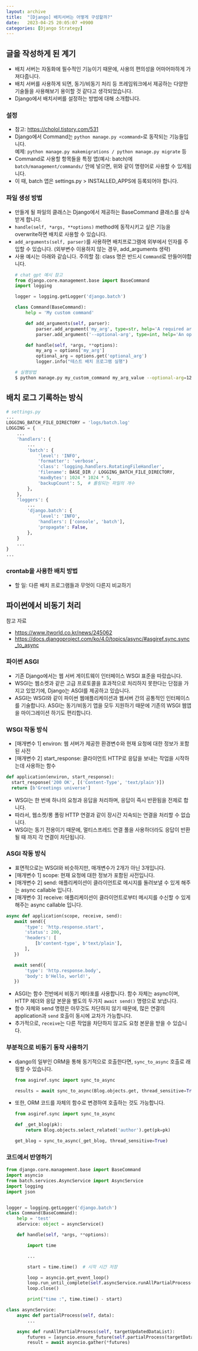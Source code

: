 ```yaml
---
layout: archive
title:  "[Django] 배치서버는 어떻게 구성할까?"
date:   2023-04-25 20:05:07 +0900
categories: [Django Strategy]
---
```


## 글을 작성하게 된 계기
- 배치 서버는 자동화에 필수적인 기능이기 때문에, 사용의 편의성을 어마어마하게 가져다줍니다.
- 배치 서버를 사용하게 되면, 동기/비동기 처리 등 프레임워크에서 제공하는 다양한 기술들을 사용해보기 용이할 것 같다고 생각되었습니다.
- Django에서 배치서버를 설정하는 방법에 대해 소개합니다.

### 설정
- 참고: https://cholol.tistory.com/531
- Django에서 Command는 `python manage.py <command>`로 동작되는 기능들입니다.  
  예제: `python manage.py makemigrations / python manage.py migrate` 등
- Command로 사용할 항목들을 특정 앱(예시: batch)에 `batch/management/commands/` 안에 넣으면, 위와 같이 명령어로 사용할 수 있게됩니다.
- 이 때, batch 앱은 settings.py > INSTALLED_APPS에 등록되어야 합니다.

### 파일 생성 방법
- 만들게 될 파일의 클래스는 Django에서 제공하는 BaseCommand 클래스를 상속받게 합니다.
- `handle(self, *args, **options)` method에 동작시키고 싶은 기능을 overwrite하면 배치로 사용할 수 있습니다.
- `add_arguments(self, parser)`를 사용하면 배치프로그램에 외부에서 인자를 주입할 수 있습니다. (외부변수 이용하지 않는 경우, add_arguments 생략)
- 사용 예시는 아래와 같습니다. 주의할 점: class 명은 반드시 `Command`로 만들어야합니다.
    ```python
    # chat gpt 예시 참고
    from django.core.management.base import BaseCommand
    import logging

    logger = logging.getLogger('django.batch')

    class Command(BaseCommand):
        help = 'My custom command'

        def add_arguments(self, parser):
            parser.add_argument('my_arg', type=str, help='A required argument')
            parser.add_argument('--optional-arg', type=int, help='An optional argument')

        def handle(self, *args, **options):
            my_arg = options['my_arg']
            optional_arg = options.get('optional_arg')
            logger.info("테스트 배치 프로그램 실행")
    ```
    ```bash
    # 실행방법
    $ python manage.py my_custom_command my_arg_value --optional-arg=123
    ```

## 배치 로그 기록하는 방식
```python
# settings.py
...
LOGGING_BATCH_FILE_DIRECTORY = 'logs/batch.log'
LOGGING = {
    ...
    'handlers': {
        ...
        'batch': {
            'level': 'INFO',
            'formatter': 'verbose',
            'class': 'logging.handlers.RotatingFileHandler',
            'filename': BASE_DIR / LOGGING_BATCH_FILE_DIRECTORY,
            'maxBytes': 1024 * 1024 * 5,
            'backupCount': 5,  # 롤링되는 파일의 개수
        },
    },
    'loggers': {
        ...
        'django.batch': {
            'level': 'INFO',
            'handlers': ['console', 'batch'],
            'propagate': False,
        },
    }
    ...
}
...
```


### crontab을 사용한 배치 방법
- 할 일: 다른 배치 프로그램들과 무엇이 다른지 비교하기



## 파이썬에서 비동기 처리
참고 자료
- https://www.itworld.co.kr/news/245062  
- https://docs.djangoproject.com/ko/4.0/topics/async/#asgiref.sync.sync_to_async

### 파이썬 ASGI
- 기존 Django에서는 웹 서버 게이트웨이 인터페이스 WSGI 표준을 따랐습니다.
- WSGI는 웹소켓과 같은 고급 프로토콜을 효과적으로 처리하지 못한다는 단점을 가지고 있었기에, Django는 ASGI를 제공하고 있습니다.
- ASGI는 WSGI와 같이 파이썬 웹애플리케이션과 웹서버 간의 공통적인 인터페이스를 기술합니다. ASGI는 동기/비동기 앱을 모두 지원하기 때문에 기존의 WSGI 웹앱을 마이그레이션 하기도 편리합니다.

### WSGI 작동 방식
- [매개변수 1] environ: 웹 서버가 제공한 환경변수와 현재 요청에 대한 정보가 포함된 사전
- [매개변수 2] start_response: 클라이언트 HTTP로 응답을 보내는 작업을 시작하는데 사용하는 함수 
```python
def application(environ, start_response):
  start_response('200 OK', [('Content-Type', 'text/plain')])
  return [b'Greetings universe']
```
- WSGI는 한 번에 하나의 요청과 응답을 처리하며, 응답이 즉시 반환됨을 전제로 합니다.
- 따라서, 웹소켓/롱 폴링 HTTP 연결과 같이 장시간 지속되는 연결을 처리할 수 없습니다.
- WSGI는 동기 전용이기 때문에, 멀티스프레드 연결 풀을 사용하더라도 응답이 반환될 때 까지 각 연결이 차단됩니다.

### ASGI 작동 방식
- 표면적으로는 WSGI와 비슷하지만, 매개변수가 2개가 아닌 3개입니다.
- [매개변수 1] scope: 현재 요청에 대한 정보가 포함된 사전입니다.
- [매개변수 2] send: 애플리케이션이 클라이언트로 메시지를 돌려보낼 수 있게 해주는 async callable 입니다.
- [매개변수 3] receive: 애플리케이션이 클라이언트로부터 메시지를 수신할 수 있게 해주는 async callable 입니다.
```python
async def application(scope, receive, send):
   await send({
       'type': 'http.response.start',
       'status': 200,
       'headers': [
           [b'content-type', b'text/plain'],
       ],
   })

   await send({
       'type': 'http.response.body',
       'body': b'Hello, world!',
   })
```
- ASGI는 함수 전반에서 비동기 메타포를 사용합니다. 함수 자체는 async이며, HTTP 헤더와 응답 본문을 별도의 두가지 `await send()` 명령으로 보냅니다.
- 함수 자체와 send 명령은 아무것도 차단하지 않기 때문에, 많은 연결의 application과 `send` 호출이 동시에 교차가 가능합니다.
- 추가적으로, `receive`는 다른 작업을 차단하지 않고도 요청 본문을 받을 수 있습니다. 


### 부분적으로 비동기 동작 사용하기
- django의 일부인 ORM을 통해 동기적으로 호출한다면, `sync_to_async` 호출로 래핑할 수 있습니다.
    ```python
    from asgiref.sync import sync_to_async

    results = await sync_to_async(Blog.objects.get, thread_sensitive=True)(pk=123)
    ```
- 또한, ORM 코드를 자체의 함수로 변경하여 호출하는 것도 가능합니다.
    ```python
    from asgiref.sync import sync_to_async

    def _get_blog(pk):
        return Blog.objects.select_related('author').get(pk=pk)

    get_blog = sync_to_async(_get_blog, thread_sensitive=True)
    ```

### 코드에서 반영하기
```python
from django.core.management.base import BaseCommand
import asyncio
from batch.services.AsyncService import AsyncService
import logging
import json


logger = logging.getLogger('django.batch')
class Command(BaseCommand):
    help = 'test'
    aService: object = asyncService()

    def handle(self, *args, **options):

        import time

        ...

        start = time.time()  # 시작 시간 저장

        loop = asyncio.get_event_loop()
        loop.run_until_complete(self.asyncService.runAllPartialProcess(targetDataList))
        loop.close()

        print("time :", time.time() - start)
```

```python
class asyncService:
    async def partialProcess(self, data):
        ...

    async def runAllPartialProcess(self, targetUpdatedDataList):
        futures = [asyncio.ensure_future(self.partialProcess(targetData)) for targetData in targetDataList]
        result = await asyncio.gather(*futures)
```


